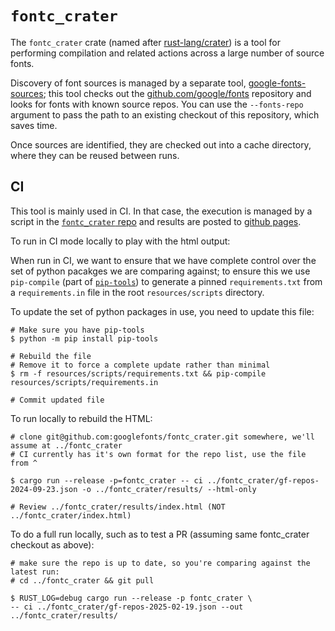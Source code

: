 # `fontc_crater`

The `fontc_crater` crate (named after [rust-lang/crater]) is a tool for
performing compilation and related actions across a large number of source
fonts.

Discovery of font sources is managed by a separate tool,
[google-fonts-sources][]; this tool checks out the
[github.com/google/fonts][google/fonts] repository and looks for fonts with
known source repos. You can use the `--fonts-repo` argument to pass the path to
an existing checkout of this repository, which saves time.

Once sources are identified, they are checked out into a cache directory, where
they can be reused between runs.

## CI

This tool is mainly used in CI. In that case, the execution is managed by a
script in the [`fontc_crater` repo][crater-repo] and results are posted to
[github pages][crater-results].

To run in CI mode locally to play with the html output:

When run in CI, we want to ensure that we have complete control over the set of
python pacakges we are comparing against; to ensure this we use `pip-compile`
(part of [`pip-tools`]) to generate a pinned `requirements.txt` from a
`requirements.in` file in the root `resources/scripts` directory. 

To update the set of python packages in use, you need to update this file:

```shell
# Make sure you have pip-tools
$ python -m pip install pip-tools

# Rebuild the file
# Remove it to force a complete update rather than minimal
$ rm -f resources/scripts/requirements.txt && pip-compile resources/scripts/requirements.in

# Commit updated file
```

To run locally to rebuild the HTML:

```shell
# clone git@github.com:googlefonts/fontc_crater.git somewhere, we'll assume at ../fontc_crater
# CI currently has it's own format for the repo list, use the file from ^

$ cargo run --release -p=fontc_crater -- ci ../fontc_crater/gf-repos-2024-09-23.json -o ../fontc_crater/results/ --html-only

# Review ../fontc_crater/results/index.html (NOT ../fontc_crater/index.html)
```

To do a full run locally, such as to test a PR (assuming same fontc_crater
checkout as above):

```shell
# make sure the repo is up to date, so you're comparing against the latest run:
# cd ../fontc_crater && git pull

$ RUST_LOG=debug cargo run --release -p fontc_crater \
-- ci ../fontc_crater/gf-repos-2025-02-19.json --out ../fontc_crater/results/

```

[google-fonts-sources]: https://github.com/googlefonts/google-fonts-sources
[google/fonts]: https://github.com/google/fonts
[rust-lang/crater]: https://github.com/rust-lang/crater
[crater-repo]: https://github.com/googlefonts/fontc_crater
[crater-results]: https://googlefonts.github.io/fontc_crater/
[`pip-tools`]: https://github.com/jazzband/pip-tools
